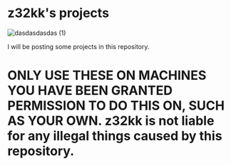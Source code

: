 # z32kk's projects
![dasdasdasdas (1)](https://user-images.githubusercontent.com/121398742/209668473-3fa85f1f-3952-4032-ba9d-b56384cc1604.png)

I will be posting some projects in this repository.


# **ONLY USE THESE ON MACHINES YOU HAVE BEEN GRANTED PERMISSION TO DO THIS ON, SUCH AS YOUR OWN. z32kk is not liable for any illegal things caused by this repository.**
